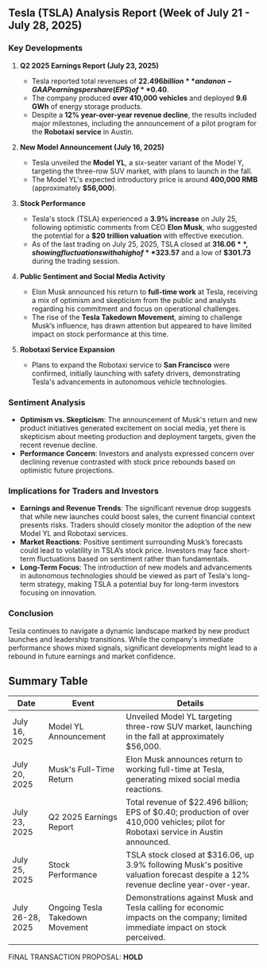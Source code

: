 ## Tesla (TSLA) Analysis Report (Week of July 21 - July 28, 2025)

### Key Developments

1. **Q2 2025 Earnings Report (July 23, 2025)**
   - Tesla reported total revenues of **$22.496 billion** and a non-GAAP earnings per share (EPS) of **$0.40**.
   - The company produced **over 410,000 vehicles** and deployed **9.6 GWh** of energy storage products.
   - Despite a **12% year-over-year revenue decline**, the results included major milestones, including the announcement of a pilot program for the **Robotaxi service** in Austin.

2. **New Model Announcement (July 16, 2025)**
   - Tesla unveiled the **Model YL**, a six-seater variant of the Model Y, targeting the three-row SUV market, with plans to launch in the fall.
   - The Model YL's expected introductory price is around **400,000 RMB** (approximately **$56,000**).

3. **Stock Performance**
   - Tesla's stock (TSLA) experienced a **3.9% increase** on July 25, following optimistic comments from CEO **Elon Musk**, who suggested the potential for a **$20 trillion valuation** with effective execution.
   - As of the last trading on July 25, 2025, TSLA closed at **$316.06**, showing fluctuations with a high of **$323.57** and a low of **$301.73** during the trading session.

4. **Public Sentiment and Social Media Activity**
   - Elon Musk announced his return to **full-time work** at Tesla, receiving a mix of optimism and skepticism from the public and analysts regarding his commitment and focus on operational challenges.
   - The rise of the **Tesla Takedown Movement**, aiming to challenge Musk’s influence, has drawn attention but appeared to have limited impact on stock performance at this time.

5. **Robotaxi Service Expansion**
   - Plans to expand the Robotaxi service to **San Francisco** were confirmed, initially launching with safety drivers, demonstrating Tesla's advancements in autonomous vehicle technologies.

### Sentiment Analysis

- **Optimism vs. Skepticism**: The announcement of Musk's return and new product initiatives generated excitement on social media, yet there is skepticism about meeting production and deployment targets, given the recent revenue decline.
- **Performance Concern**: Investors and analysts expressed concern over declining revenue contrasted with stock price rebounds based on optimistic future projections.

### Implications for Traders and Investors

- **Earnings and Revenue Trends**: The significant revenue drop suggests that while new launches could boost sales, the current financial context presents risks. Traders should closely monitor the adoption of the new Model YL and Robotaxi services.
- **Market Reactions**: Positive sentiment surrounding Musk’s forecasts could lead to volatility in TSLA’s stock price. Investors may face short-term fluctuations based on sentiment rather than fundamentals.
- **Long-Term Focus**: The introduction of new models and advancements in autonomous technologies should be viewed as part of Tesla's long-term strategy, making TSLA a potential buy for long-term investors focusing on innovation.

### Conclusion

Tesla continues to navigate a dynamic landscape marked by new product launches and leadership transitions. While the company's immediate performance shows mixed signals, significant developments might lead to a rebound in future earnings and market confidence.

## Summary Table

| Date         | Event                                            | Details                                                                                                                                                            |
|--------------|--------------------------------------------------|--------------------------------------------------------------------------------------------------------------------------------------------------------------------|
| July 16, 2025 | Model YL Announcement                            | Unveiled Model YL targeting three-row SUV market, launching in the fall at approximately $56,000.                                                                |
| July 20, 2025 | Musk's Full-Time Return                         | Elon Musk announces return to working full-time at Tesla, generating mixed social media reactions.                                                                  |
| July 23, 2025 | Q2 2025 Earnings Report                          | Total revenue of $22.496 billion; EPS of $0.40; production of over 410,000 vehicles; pilot for Robotaxi service in Austin announced.                           |
| July 25, 2025 | Stock Performance                                | TSLA stock closed at $316.06, up 3.9% following Musk's positive valuation forecast despite a 12% revenue decline year-over-year.                                   |
| July 26-28, 2025 | Ongoing Tesla Takedown Movement              | Demonstrations against Musk and Tesla calling for economic impacts on the company; limited immediate impact on stock perceived.                                    |

FINAL TRANSACTION PROPOSAL: **HOLD**